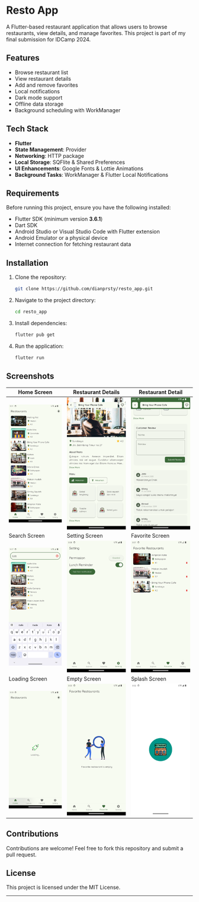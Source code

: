 # Resto App

A Flutter-based restaurant application that allows users to browse restaurants, view details, and manage favorites. This project is part of my final submission for IDCamp 2024.

## Features

- Browse restaurant list
- View restaurant details
- Add and remove favorites
- Local notifications
- Dark mode support
- Offline data storage
- Background scheduling with WorkManager

## Tech Stack

- **Flutter**
- **State Management**: Provider
- **Networking**: HTTP package
- **Local Storage**: SQFlite & Shared Preferences
- **UI Enhancements**: Google Fonts & Lottie Animations
- **Background Tasks**: WorkManager & Flutter Local Notifications

## Requirements

Before running this project, ensure you have the following installed:

- Flutter SDK (minimum version **3.6.1**)
- Dart SDK
- Android Studio or Visual Studio Code with Flutter extension
- Android Emulator or a physical device
- Internet connection for fetching restaurant data

## Installation

1. Clone the repository:
   ```sh
   git clone https://github.com/dianprsty/resto_app.git
   ```
2. Navigate to the project directory:
   ```sh
   cd resto_app
   ```
3. Install dependencies:
   ```sh
   flutter pub get
   ```
4. Run the application:
   ```sh
   flutter run
   ```

## Screenshots

| Home Screen                                    | Restaurant Details                        | Restaurant Detail                                  |
| ---------------------------------------------- | ----------------------------------------- | -------------------------------------------------- |
| ![Home Screen](assets/screenshot/home.png)     | ![Details](assets/screenshot/detail.png)  | ![Details](assets/screenshot/detail2.png)          |
| Search Screen                                  | Setting Screen                            | Favorite Screen                                    |
| ![Search Screen](assets/screenshot/search.png) | ![Setting](assets/screenshot/setting.png) | ![Favorite Screen](assets/screenshot/favorite.png) |
| Loading Screen                                 | Empty Screen                              | Splash Screen                                      |
| ![Home Screen](assets/screenshot/loading.png)  | ![Details](assets/screenshot/empty.png)   | ![Details](assets/screenshot/splash.png)           |

## Contributions

Contributions are welcome! Feel free to fork this repository and submit a pull request.

## License

This project is licensed under the MIT License.

---
